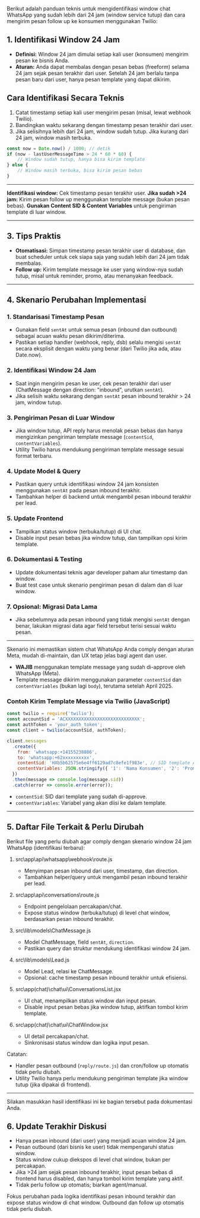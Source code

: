 Berikut adalah panduan teknis untuk mengidentifikasi window chat WhatsApp yang sudah lebih dari 24 jam (window service tutup) dan cara mengirim pesan follow up ke konsumen menggunakan Twilio:

## 1. Identifikasi Window 24 Jam

- **Definisi:** Window 24 jam dimulai setiap kali user (konsumen) mengirim pesan ke bisnis Anda.
- **Aturan:** Anda dapat membalas dengan pesan bebas (freeform) selama 24 jam sejak pesan terakhir dari user. Setelah 24 jam berlalu tanpa pesan baru dari user, hanya pesan template yang dapat dikirim.

## Cara Identifikasi Secara Teknis

1. Catat timestamp setiap kali user mengirim pesan (misal, lewat webhook Twilio).
2. Bandingkan waktu sekarang dengan timestamp pesan terakhir dari user.
3. Jika selisihnya lebih dari 24 jam, window sudah tutup. Jika kurang dari 24 jam, window masih terbuka.

```javascript
const now = Date.now() / 1000; // detik
if (now - lastUserMessageTime > 24 * 60 * 60) {
    // Window sudah tutup, hanya bisa kirim template
} else {
    // Window masih terbuka, bisa kirim pesan bebas
}
```
---

**Identifikasi window:** Cek timestamp pesan terakhir user.
**Jika sudah >24 jam:** Kirim pesan follow up menggunakan template message (bukan pesan bebas).
**Gunakan Content SID & Content Variables** untuk pengiriman template di luar window.

---
## 3. Tips Praktis

- **Otomatisasi:** Simpan timestamp pesan terakhir user di database, dan buat scheduler untuk cek siapa saja yang sudah lebih dari 24 jam tidak membalas.
- **Follow up:** Kirim template message ke user yang window-nya sudah tutup, misal untuk reminder, promo, atau menanyakan feedback.

---

## 4. Skenario Perubahan Implementasi

### 1. Standarisasi Timestamp Pesan
- Gunakan field `sentAt` untuk semua pesan (inbound dan outbound) sebagai acuan waktu pesan dikirim/diterima.
- Pastikan setiap handler (webhook, reply, dsb) selalu mengisi `sentAt` secara eksplisit dengan waktu yang benar (dari Twilio jika ada, atau Date.now).

### 2. Identifikasi Window 24 Jam
- Saat ingin mengirim pesan ke user, cek pesan terakhir dari user (ChatMessage dengan direction: "inbound", urutkan `sentAt`).
- Jika selisih waktu sekarang dengan `sentAt` pesan inbound terakhir > 24 jam, window tutup.

### 3. Pengiriman Pesan di Luar Window
- Jika window tutup, API reply harus menolak pesan bebas dan hanya mengizinkan pengiriman template message (`contentSid`, `contentVariables`).
- Utility Twilio harus mendukung pengiriman template message sesuai format terbaru.

### 4. Update Model & Query
- Pastikan query untuk identifikasi window 24 jam konsisten menggunakan `sentAt` pada pesan inbound terakhir.
- Tambahkan helper di backend untuk mengambil pesan inbound terakhir per lead.

### 5. Update Frontend
- Tampilkan status window (terbuka/tutup) di UI chat.
- Disable input pesan bebas jika window tutup, dan tampilkan opsi kirim template.

### 6. Dokumentasi & Testing
- Update dokumentasi teknis agar developer paham alur timestamp dan window.
- Buat test case untuk skenario pengiriman pesan di dalam dan di luar window.

### 7. Opsional: Migrasi Data Lama
- Jika sebelumnya ada pesan inbound yang tidak mengisi `sentAt` dengan benar, lakukan migrasi data agar field tersebut terisi sesuai waktu pesan.

---

Skenario ini memastikan sistem chat WhatsApp Anda comply dengan aturan Meta, mudah di-maintain, dan UX tetap jelas bagi agent dan user.

- **WAJIB** menggunakan template message yang sudah di-approve oleh WhatsApp (Meta).
- Template message dikirim menggunakan parameter `contentSid` dan `contentVariables` (bukan lagi `body`), terutama setelah April 2025.

### Contoh Kirim Template Message via Twilio (JavaScript)

```javascript
const twilio = require('twilio');
const accountSid = 'ACXXXXXXXXXXXXXXXXXXXXXXXXXXXX';
const authToken = 'your_auth_token';
const client = twilio(accountSid, authToken);

client.messages
  .create({
    from: 'whatsapp:+14155238886',
    to: 'whatsapp:+62xxxxxxxxxx',
    contentSid: 'HXb5b62575e6e4ff6129ad7c8efe1f983e', // SID template Anda
    contentVariables: JSON.stringify({ '1': 'Nama Konsumen', '2': 'Promo Spesial' })
  })
  .then(message => console.log(message.sid))
  .catch(error => console.error(error));
```

- `contentSid`: SID dari template yang sudah di-approve.
- `contentVariables`: Variabel yang akan diisi ke dalam template.

---

## 5. Daftar File Terkait & Perlu Dirubah

Berikut file yang perlu diubah agar comply dengan skenario window 24 jam WhatsApp (identifikasi terbaru):

1. src\app\api\whatsapp\webhook\route.js
   - Menyimpan pesan inbound dari user, timestamp, dan direction.  
   - Tambahkan helper/query untuk mengambil pesan inbound terakhir per lead.

2. src\app\api\conversations\route.js
   - Endpoint pengelolaan percakapan/chat.  
   - Expose status window (terbuka/tutup) di level chat window, berdasarkan pesan inbound terakhir.

3. src\lib\models\ChatMessage.js 
   - Model ChatMessage, field `sentAt`, `direction`.  
   - Pastikan query dan struktur mendukung identifikasi window 24 jam.

4. src\lib\models\Lead.js  
   - Model Lead, relasi ke ChatMessage.  
   - Opsional: cache timestamp pesan inbound terakhir untuk efisiensi.

5. src\app\(chat)\chat\ui\ConversationsList.jsx 
   - UI chat, menampilkan status window dan input pesan.  
   - Disable input pesan bebas jika window tutup, aktifkan tombol kirim template.

6. src\app\(chat)\chat\ui\ChatWindow.jsx
   - UI detail percakapan/chat.  
   - Sinkronisasi status window dan logika input pesan.

Catatan:
- Handler pesan outbound (`reply/route.js`) dan cron/follow up otomatis tidak perlu diubah.
- Utility Twilio hanya perlu mendukung pengiriman template jika window tutup (jika dipakai di frontend).

---

Silakan masukkan hasil identifikasi ini ke bagian tersebut pada dokumentasi Anda.

## 6. Update Terakhir Diskusi

- Hanya pesan inbound (dari user) yang menjadi acuan window 24 jam.
- Pesan outbound (dari bisnis ke user) tidak mempengaruhi status window.
- Status window cukup diekspos di level chat window, bukan per percakapan.
- Jika >24 jam sejak pesan inbound terakhir, input pesan bebas di frontend harus disabled, dan hanya tombol kirim template yang aktif.
- Tidak perlu follow up otomatis; biarkan agent/manual.

Fokus perubahan pada logika identifikasi pesan inbound terakhir dan expose status window di chat window. Outbound dan follow up otomatis tidak perlu diubah.
